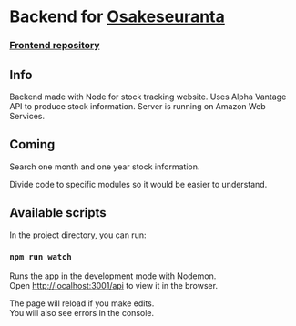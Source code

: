 # Backend for [Osakeseuranta](https://osakeseuranta.net)
### [Frontend repository](https://github.com/arttusa/Stocks_front/)

## Info

Backend made with Node for stock tracking website. Uses Alpha Vantage API to produce
stock information. Server is running on Amazon Web Services. 

## Coming

Search one month and one year stock information. <br>

Divide code to specific modules so it would be easier to understand.

## Available scripts
In the project directory, you can run:

### `npm run watch`

Runs the app in the development mode with Nodemon.<br>
Open [http://localhost:3001/api](http://localhost:300/api) to view it in the browser.

The page will reload if you make edits.<br>
You will also see errors in the console.


